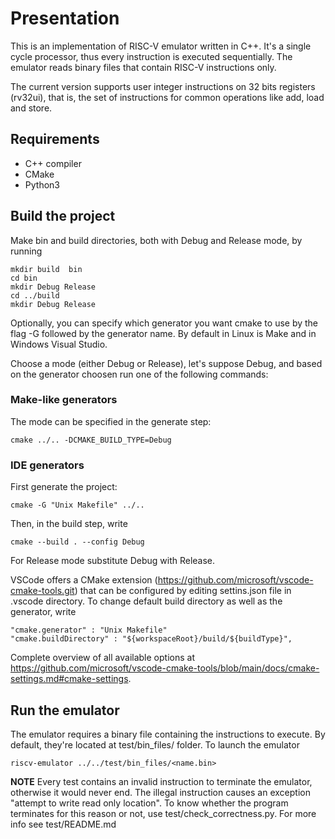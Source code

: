 # Presentation 

This is an implementation of RISC-V emulator written in C++.
It's a single cycle processor, thus every instruction is executed sequentially.
The emulator reads binary files that contain RISC-V instructions only.

The current version supports user integer instructions on 32 bits registers (rv32ui), that is, the set of instructions for common operations like add, load and store.

## Requirements

- C++ compiler
- CMake 
- Python3

<!-- 
### Make your own bin files ###

The directory test/bin_files contains a set of binary files downloaded from https://github.com/riscv/riscv-tests, the official repository.
It's possible to add new files made by yourself.
All you need is to install the gcc version for RISC-V processors; 
instructions in the repository https://github.com/RISC-V/RISC-V-gnu-toolchain.
To work properly remember to edit the $RISCV environment variable with value /opt/riscv and make it  _writable_ (chmod ugo+w).
-->

## Build the project

Make bin and build directories, both with Debug and Release mode, by running

    mkdir build  bin
    cd bin
    mkdir Debug Release
    cd ../build
    mkdir Debug Release

Optionally, you can specify which generator you want cmake to use by the flag -G followed by the generator name. By default in Linux is Make and in Windows Visual Studio.  

Choose a mode (either Debug or Release), let's suppose Debug, and based on the generator choosen run one of the following commands:

### Make-like generators ###

The mode can be specified in the generate step:

    cmake ../.. -DCMAKE_BUILD_TYPE=Debug

### IDE generators ###

First generate the project:

    cmake -G "Unix Makefile" ../.. 

Then, in the build step, write

    cmake --build . --config Debug
    
For Release mode substitute Debug with Release.

VSCode offers a CMake extension  (https://github.com/microsoft/vscode-cmake-tools.git) that can be configured by editing settins.json file in .vscode directory.
To change default build directory as well as the generator, write

    "cmake.generator" : "Unix Makefile"
    "cmake.buildDirectory" : "${workspaceRoot}/build/${buildType}",

Complete overview of all available options at https://github.com/microsoft/vscode-cmake-tools/blob/main/docs/cmake-settings.md#cmake-settings.

## Run the emulator ##

The emulator requires a binary file containing the instructions to execute.
By default, they're located at test/bin_files/ folder.
To launch the emulator

    riscv-emulator ../../test/bin_files/<name.bin>

**NOTE** 
Every test contains an invalid instruction to terminate the emulator, otherwise it would never end. 
The illegal instruction causes an exception "attempt to write read only location".
To know whether the program terminates for this reason or not, use test/check_correctness.py.
For more info see test/README.md

